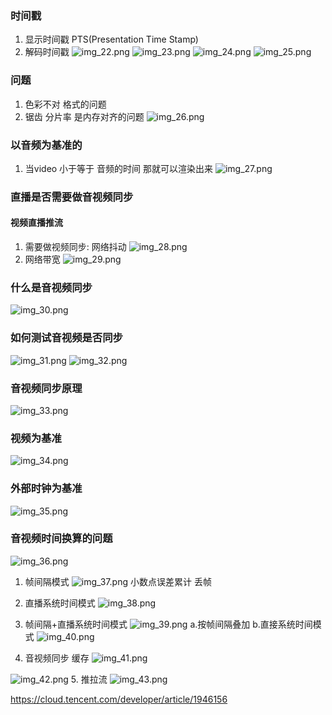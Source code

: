 ### 时间戳
1. 显示时间戳 PTS(Presentation Time Stamp)
2. 解码时间戳
![img_22.png](img_22.png)
![img_23.png](img_23.png)
![img_24.png](img_24.png)
![img_25.png](img_25.png)

### 问题
1. 色彩不对 格式的问题
2. 锯齿 分片率 是内存对齐的问题 
![img_26.png](img_26.png)

### 以音频为基准的
1. 当video 小于等于 音频的时间 那就可以渲染出来
![img_27.png](img_27.png)

### 直播是否需要做音视频同步
#### 视频直播推流
1. 需要做视频同步: 网络抖动
![img_28.png](img_28.png)
2. 网络带宽
![img_29.png](img_29.png)

### 什么是音视频同步 
![img_30.png](img_30.png)

### 如何测试音视频是否同步
![img_31.png](img_31.png)
![img_32.png](img_32.png)

### 音视频同步原理
![img_33.png](img_33.png)

### 视频为基准
![img_34.png](img_34.png)

### 外部时钟为基准
![img_35.png](img_35.png)

### 音视频时间换算的问题
![img_36.png](img_36.png)

1. 帧间隔模式
![img_37.png](img_37.png)
小数点误差累计 丢帧

2. 直播系统时间模式
![img_38.png](img_38.png)
3. 帧间隔+直播系统时间模式
![img_39.png](img_39.png)
 a.按帧间隔叠加
 b.直接系统时间模式
![img_40.png](img_40.png)

4. 音视频同步 缓存
![img_41.png](img_41.png)

![img_42.png](img_42.png)
5. 推拉流
![img_43.png](img_43.png)

https://cloud.tencent.com/developer/article/1946156